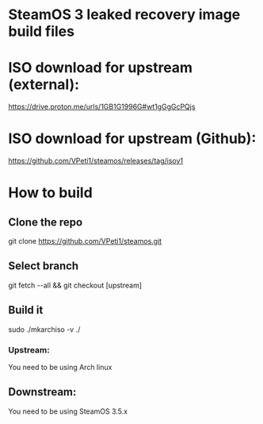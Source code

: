 # SteamOS 3 leaked recovery image build files
# ISO download for upstream (external):
https://drive.proton.me/urls/1GB1G1996G#wt1gGgGcPQjs
# ISO download for upstream (Github):
https://github.com/VPeti1/steamos/releases/tag/isov1
# How to build
## Clone the repo
git clone https://github.com/VPeti1/steamos.git
## Select branch
git fetch --all && git checkout [upstream]
## Build it
sudo ./mkarchiso -v ./
### Upstream:
You need to be using Arch linux 
## Downstream:
You need to be using SteamOS 3.5.x
